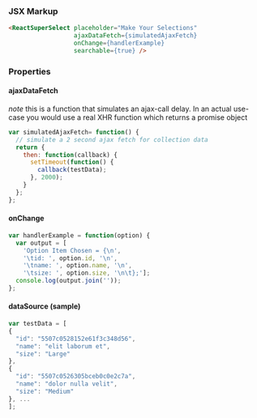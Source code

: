 ### JSX Markup
```html
<ReactSuperSelect placeholder="Make Your Selections" 
                  ajaxDataFetch={simulatedAjaxFetch} 
                  onChange={handlerExample} 
                  searchable={true} />
```

### Properties

#### ajaxDataFetch
*note* this is a function that simulates an ajax-call delay.  In an actual use-case you would use a real XHR function which returns a promise object
```jsx
var simulatedAjaxFetch= function() {
  // simulate a 2 second ajax fetch for collection data
  return {
    then: function(callback) {
      setTimeout(function() {
        callback(testData);
      }, 2000);
    }
  };
};
```

#### onChange
```js
var handlerExample = function(option) {
  var output = [
    'Option Item Chosen = {\n',
    '\tid: ', option.id, '\n',
    '\tname: ', option.name, '\n',
    '\tsize: ', option.size, '\n\t};'];
  console.log(output.join(''));
};
```

#### dataSource (sample)
```js
var testData = [
{
  "id": "5507c0528152e61f3c348d56",
  "name": "elit laborum et",
  "size": "Large"
},
{
  "id": "5507c0526305bceb0c0e2c7a",
  "name": "dolor nulla velit",
  "size": "Medium"
}, ...
];
```
